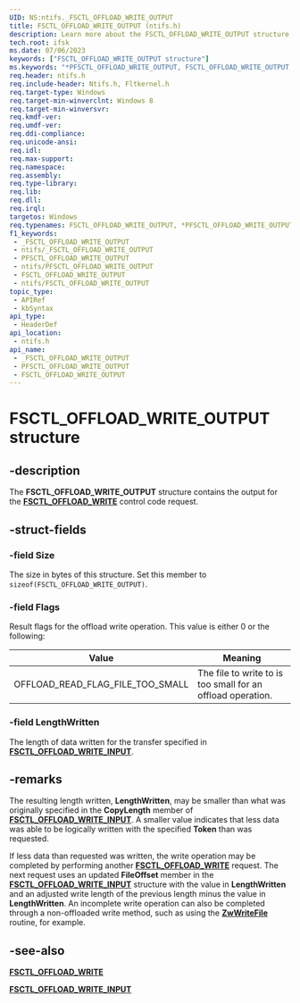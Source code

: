 ```yaml
---
UID: NS:ntifs._FSCTL_OFFLOAD_WRITE_OUTPUT
title: FSCTL_OFFLOAD_WRITE_OUTPUT (ntifs.h)
description: Learn more about the FSCTL_OFFLOAD_WRITE_OUTPUT structure.
tech.root: ifsk
ms.date: 07/06/2023
keywords: ["FSCTL_OFFLOAD_WRITE_OUTPUT structure"]
ms.keywords: "*PFSCTL_OFFLOAD_WRITE_OUTPUT, FSCTL_OFFLOAD_WRITE_OUTPUT, FSCTL_OFFLOAD_WRITE_OUTPUT structure [Installable File System Drivers], OFFLOAD_READ_FLAG_FILE_TOO_SMALL, PFSCTL_OFFLOAD_WRITE_OUTPUT, PFSCTL_OFFLOAD_WRITE_OUTPUT structure pointer [Installable File System Drivers], _FSCTL_OFFLOAD_WRITE_OUTPUT, ifsk.fsctl_offload_write_output, ntifs/FSCTL_OFFLOAD_WRITE_OUTPUT, ntifs/PFSCTL_OFFLOAD_WRITE_OUTPUT"
req.header: ntifs.h
req.include-header: Ntifs.h, Fltkernel.h
req.target-type: Windows
req.target-min-winverclnt: Windows 8
req.target-min-winversvr: 
req.kmdf-ver: 
req.umdf-ver: 
req.ddi-compliance: 
req.unicode-ansi: 
req.idl: 
req.max-support: 
req.namespace: 
req.assembly: 
req.type-library: 
req.lib: 
req.dll: 
req.irql: 
targetos: Windows
req.typenames: FSCTL_OFFLOAD_WRITE_OUTPUT, *PFSCTL_OFFLOAD_WRITE_OUTPUT
f1_keywords:
 - _FSCTL_OFFLOAD_WRITE_OUTPUT
 - ntifs/_FSCTL_OFFLOAD_WRITE_OUTPUT
 - PFSCTL_OFFLOAD_WRITE_OUTPUT
 - ntifs/PFSCTL_OFFLOAD_WRITE_OUTPUT
 - FSCTL_OFFLOAD_WRITE_OUTPUT
 - ntifs/FSCTL_OFFLOAD_WRITE_OUTPUT
topic_type:
 - APIRef
 - kbSyntax
api_type:
 - HeaderDef
api_location:
 - ntifs.h
api_name:
 - _FSCTL_OFFLOAD_WRITE_OUTPUT
 - PFSCTL_OFFLOAD_WRITE_OUTPUT
 - FSCTL_OFFLOAD_WRITE_OUTPUT
---
```


# FSCTL_OFFLOAD_WRITE_OUTPUT structure

## -description

The **FSCTL_OFFLOAD_WRITE_OUTPUT** structure contains the output for the [**FSCTL_OFFLOAD_WRITE**](/windows-hardware/drivers/ifs/fsctl-offload-write) control code request.

## -struct-fields

### -field Size

The size in bytes of this structure. Set this member to ```sizeof(FSCTL_OFFLOAD_WRITE_OUTPUT)```.

### -field Flags

Result flags for the offload write operation. This value is either 0 or the following:

| Value | Meaning |
| ----- | ------- |
| OFFLOAD_READ_FLAG_FILE_TOO_SMALL | The file to write to is too small for an offload operation. |

### -field LengthWritten

The length of data written for the transfer specified in [**FSCTL_OFFLOAD_WRITE_INPUT**](ns-ntifs-_fsctl_offload_write_input.md).

## -remarks

 The resulting length written, **LengthWritten**, may be smaller than what was originally specified in the **CopyLength** member of [**FSCTL_OFFLOAD_WRITE_INPUT**](ns-ntifs-_fsctl_offload_write_input.md). A smaller value indicates that less data was able to be logically written with the specified **Token** than was requested.

 If less data than requested was written, the write operation may be completed by performing another [**FSCTL_OFFLOAD_WRITE**](/windows-hardware/drivers/ifs/fsctl-offload-write) request. The next request uses an updated **FileOffset** member in the [**FSCTL_OFFLOAD_WRITE_INPUT**](ns-ntifs-_fsctl_offload_write_input.md) structure with the value in **LengthWritten** and an adjusted write length of the previous length minus the value in **LengthWritten**. An incomplete write operation can also be completed through a non-offloaded write method, such as using the [**ZwWriteFile**](nf-ntifs-ntwritefile.md) routine, for example.

## -see-also

[**FSCTL_OFFLOAD_WRITE**](/windows-hardware/drivers/ifs/fsctl-offload-write)

[**FSCTL_OFFLOAD_WRITE_INPUT**](ns-ntifs-_fsctl_offload_write_input.md)
